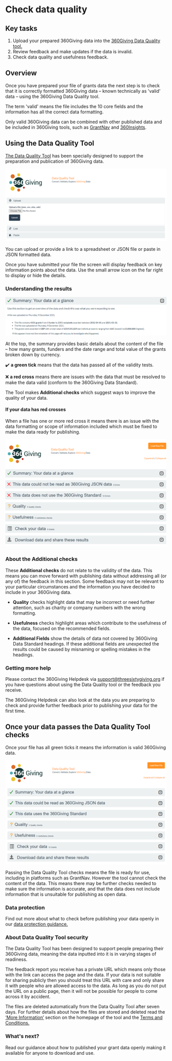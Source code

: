 # Check data quality

<div class="box box--teal">
    <h2 class="box__heading">Key tasks</h2>
    <p><ol>
      <li>Upload your prepared 360Giving data into the <a href="https://dataquality.threesixtygiving.org/" target="_blank">360Giving Data Quality tool.</a></li>
      <li>Review feedback and make updates if the data is invalid.</li>
      <li>Check data quality and usefulness feedback.</li>
      </ol></p></div>

## Overview
Once you have prepared your file of grants data the next step is to check that it is correctly formatted 360Giving data – known technically as 'valid' data – using the 360Giving Data Quality tool.

The term 'valid' means the file includes the 10 core fields and the information has all the correct data formatting. 

Only valid 360Giving data can be combined with other published data and be included in 360Giving tools, such as <a href="https://grantnav.threesixtygiving.org/" target="_blank">GrantNav</a> and <a href="https://insights.threesixtygiving.org/" target="_blank">360Insights</a>.

## Using the Data Quality Tool
<a href="https://dataquality.threesixtygiving.org/" target="_blank">The Data Quality Tool</a> has been specially designed to support the preparation and publication of 360Giving data.

![Screen shot of the 360Giving Data Quality Tool](../../assets/DQT_screenshot_homepage.PNG)

You can upload or provide a link to a spreadsheet or JSON file or paste in JSON formatted data.

Once you have submitted your file the screen will display feedback on key information points about the data. Use the small arrow icon on the far right to display or hide the details.

### Understanding the results
![Summary results from 360Giving Data Quality Tool](../../assets/DQT_summary_results_page_example_screenshot.PNG)

At the top, the summary provides basic details about the content of the file – how many grants, funders and the date range and total value of the grants broken down by currency.

✔️ **a green tick** means that the data has passed all of the validity tests.

❌ **a red cross** means there are issues with the data that must be resolved to make the data valid (conform to the 360Giving Data Standard).

The Tool makes **Additional checks** which suggest ways to improve the quality of your data.

#### If your data has red crosses
When a file has one or more red cross it means there is an issue with the data formatting or scope of information included which must be fixed to make the data ready for publishing.

![Invalid data with error messages from the Data Quality Tool](../../assets/DQT_screenshot_summary_results_broken.png)

### About the Additional checks
These **Additional checks** do not relate to the validity of the data. This means you can move forward with publishing data without addressing all (or any of) the feedback in this section. Some feedback may not be relevant to your particular circumstances and the information you have decided to include in your 360Giving data. 

- **Quality** checks highlight data that may be incorrect or need further attention, such as charity or company numbers with the wrong formatting.

- **Usefulness** checks highlight areas which contribute to the usefulness of the data, focused on the recommended fields.

- **Additional Fields** show the details of data not covered by 360Giving Data Standard headings. If these additional fields are unexpected the results could be caused by misnaming or spelling mistakes in the headings.

### Getting more help
Please contact the 360Giving Helpdesk via <support@threesixtygiving.org> if you have questions about using the Data Quality tool or the feedback you receive.

The 360Giving Helpdesk can also look at the data you are preparing to check and provide further feedback prior to publishing your data for the first time.

## Once your data passes the Data Quality Tool checks
Once your file has all green ticks it means the information is valid 360Giving data.

![Valid data passing Data Quality Tool checks](../../assets/DQT_screenshot_summary_results_valid.PNG)

Passing the Data Quality Tool checks means the file is ready for use, including in platforms such as GrantNav. However the tool cannot check the content of the data. This means there may be further checks needed to make sure the information is accurate, and that the data does not include information that is unsuitable for publishing as open data.

<div class="box box--teal">
    <h3 class="box__heading">Data protection</h3>
    <p>Find out more about what to check before publishing your data openly in our <a href="../../guidance/data-protection" target="_blank">data protection guidance.</a></p></div>

### About Data Quality Tool security
The Data Quality Tool has been designed to support people preparing their 360Giving data, meaning the data inputted into it is in varying stages of readiness. 

The feedback report you receive has a private URL which means only those with the link can access the page and the data. If your data is not suitable for sharing publicly then you should treat this URL with care and only share it with people who are allowed access to the data. As long as you do not put the URL on a public page, then it will not be possible for people to come across it by accident.

The files are deleted automatically from the Data Quality Tool after seven days. For further details about how the files are stored and deleted read the <a href="https://dataquality.threesixtygiving.org/" target="_blank">‘More Information’</a> section on the homepage of the tool and the <a href="https://dataquality.threesixtygiving.org/terms/" target="_blank">Terms and Conditions.</a> 

### What's next?
Read our guidance about how to published your grant data openly making it available for anyone to download and use.


